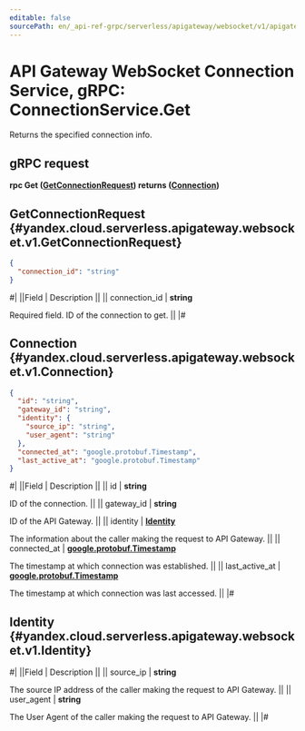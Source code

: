 ```yaml
---
editable: false
sourcePath: en/_api-ref-grpc/serverless/apigateway/websocket/v1/apigateway/websocket/api-ref/grpc/Connection/get.md
---
```


# API Gateway WebSocket Connection Service, gRPC: ConnectionService.Get

Returns the specified connection info.

## gRPC request

**rpc Get ([GetConnectionRequest](#yandex.cloud.serverless.apigateway.websocket.v1.GetConnectionRequest)) returns ([Connection](#yandex.cloud.serverless.apigateway.websocket.v1.Connection))**

## GetConnectionRequest {#yandex.cloud.serverless.apigateway.websocket.v1.GetConnectionRequest}

```json
{
  "connection_id": "string"
}
```

#|
||Field | Description ||
|| connection_id | **string**

Required field. ID of the connection to get. ||
|#

## Connection {#yandex.cloud.serverless.apigateway.websocket.v1.Connection}

```json
{
  "id": "string",
  "gateway_id": "string",
  "identity": {
    "source_ip": "string",
    "user_agent": "string"
  },
  "connected_at": "google.protobuf.Timestamp",
  "last_active_at": "google.protobuf.Timestamp"
}
```

#|
||Field | Description ||
|| id | **string**

ID of the connection. ||
|| gateway_id | **string**

ID of the API Gateway. ||
|| identity | **[Identity](#yandex.cloud.serverless.apigateway.websocket.v1.Identity)**

The information about the caller making the request to API Gateway. ||
|| connected_at | **[google.protobuf.Timestamp](https://developers.google.com/protocol-buffers/docs/reference/google.protobuf#timestamp)**

The timestamp at which connection was established. ||
|| last_active_at | **[google.protobuf.Timestamp](https://developers.google.com/protocol-buffers/docs/reference/google.protobuf#timestamp)**

The timestamp at which connection was last accessed. ||
|#

## Identity {#yandex.cloud.serverless.apigateway.websocket.v1.Identity}

#|
||Field | Description ||
|| source_ip | **string**

The source IP address of the caller making the request to API Gateway. ||
|| user_agent | **string**

The User Agent of the caller making the request to API Gateway. ||
|#